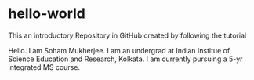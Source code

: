 # hello-world
This an introductory Repository in GitHub created by following the tutorial 

Hello. I am Soham Mukherjee. I am an undergrad at Indian Institue of Science Education and Research, Kolkata. I am currently pursuing a 5-yr integrated MS course.
